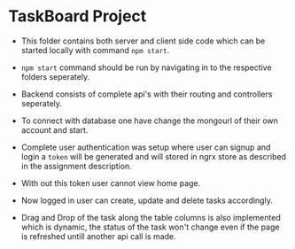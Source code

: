 # TaskBoard Project 

* This folder contains both server and client side code which can be started locally with command `npm start`.

* `npm start` command should be run by navigating in to the respective folders seperately.

* Backend consists of complete api's with their routing and controllers seperately.

* To connect with database one have change the mongourl of their own account and start.

* Complete user authentication was setup where user can signup and login a `token` will be generated and will stored in ngrx store as described in the assignment description.

* With out this token user cannot view home page.

* Now logged in user can create, update and delete tasks accordingly.

* Drag and Drop of the task along the table columns is also implemented which is dynamic, the status of the  task won't change even if the page is refreshed untill another api call is made.


